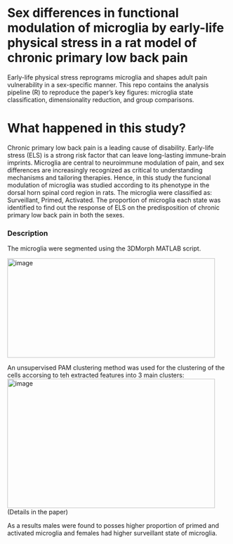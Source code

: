 # Sex differences in functional modulation of microglia by early-life physical stress in a rat model of chronic primary low back pain

Early-life physical stress reprograms microglia and shapes adult pain vulnerability in a sex-specific manner. 
This repo contains the analysis pipeline (R) to reproduce the paper’s key figures: microglia state classification, dimensionality reduction, and group comparisons.

# What happened in this study?

Chronic primary low back pain is a leading cause of disability.
Early-life stress (ELS) is a strong risk factor that can leave long-lasting immune-brain imprints.
Microglia are central to neuroimmune modulation of pain, and sex differences are increasingly recognized as critical to understanding mechanisms and tailoring therapies.
Hence, in this study the funcional modulation of microglia was studied according to its phenotype in the dorsal horn spinal cord region in rats. The microglia were classified as: Surveillant, Primed, Activated. 
The proportion of microglia each state was identified to find out the response of ELS on the predisposition of chronic primary low back pain in both the sexes.

### Description
The microglia were segmented using the 3DMorph MATLAB script.

<img width="473" height="226" alt="image" src="https://github.com/user-attachments/assets/b4a110e1-0c54-416e-9463-ad82aa7c5d0d" />

An unsupervised PAM clustering method was used for the clustering of the cells accorsing to teh extracted features into 3 main clusters:
<img width="473" height="294" alt="image" src="https://github.com/user-attachments/assets/6a66fa71-bcc5-4c40-9248-fb3e685d2c6f" />
(Details in the paper)

As a results males were found to posses higher proportion of primed and activated microglia and females had higher surveillant state of microglia.
